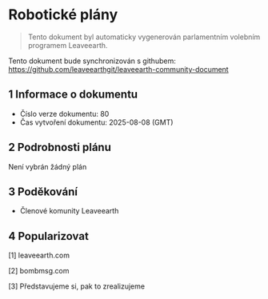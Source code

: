 # Robotické plány

>Tento dokument byl automaticky vygenerován parlamentním volebním programem Leaveearth.

Tento dokument bude synchronizován s githubem: https://github.com/leaveearthgit/leaveearth-community-document

## 1 Informace o dokumentu

- Číslo verze dokumentu: 80
- Čas vytvoření dokumentu: 2025-08-08 (GMT)

## 2 Podrobnosti plánu

Není vybrán žádný plán

## 3 Poděkování
* Členové komunity Leaveearth

## 4 Popularizovat
[1] leaveearth.com

[2] bombmsg.com

[3] Představujeme si, pak to zrealizujeme